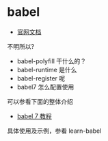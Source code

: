 # babel

- [官网文档](https://babeljs.io/)

不明所以?

- babel-polyfill 干什么的？
- babel-runtime 是什么
- babel-register 呢
- babel7 怎么配置使用

可以参看下面的整体介绍

- [babel 7 教程](https://blog.zfanw.com/babel-js/)

具体使用及示例，参看 learn-babel
